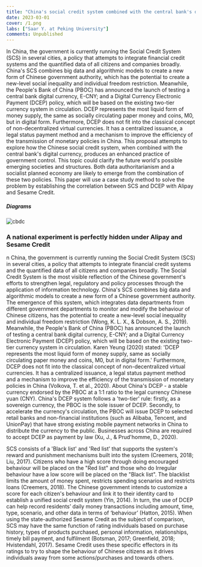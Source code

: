 ```yaml
---
title: "China's social credit system combined with the central bank's digital currency: The Practice of Control"
date: 2023-03-01
cover: /1.png
labs: ["Saar Y. at Peking University"]
comments: Unpublished
---
```





In China, the government is currently running the Social Credit System (SCS) in several cities, a policy that attempts to integrate financial credit systems and the quantified data of all citizens and companies broadly. China's SCS combines big data and algorithmic models to create a new form of Chinese government authority, which has the potential to create a new-level social inequality and individual freedom restriction. Meanwhile, the People's Bank of China (PBOC) has announced the launch of testing a central bank digital currency, E-CNY; and a Digital Currency Electronic Payment (DCEP) policy, which will be based on the existing two-tier currency system in circulation. DCEP represents the most liquid form of money supply, the same as socially circulating paper money and coins, M0, but in digital form. Furthermore, DCEP does not fit into the classical concept of non-decentralized virtual currencies. It has a centralized issuance, a legal status payment method and a mechanism to improve the efficiency of the transmission of monetary policies in China. This proposal attempts to explore how the Chinese social credit system, when combined with the central bank's digital currency, produces an enhanced practice of government control. This topic could clarify the future world's possible emerging societies and structures. Both data authoritarianism and a socialist planned economy are likely to emerge from the combination of these two policies. This paper will use a case study method to solve the problem by establishing the correlation between SCS and DCEP with Alipay and Sesame Credit.

#####  	Diagrams
![cbdc](https://cdn.discordapp.com/attachments/1068593243815677983/1080409562923925514/cbdc.png)

 

### A national experiment is perfectly hidden under Alipay and Sesame Credit

n China, the government is currently running the Social Credit System (SCS) in several cities, a policy that attempts to integrate financial credit systems and the quantified data of all citizens and companies broadly. The Social Credit System is the most visible reflection of the Chinese government's efforts to strengthen legal, regulatory and policy processes through the application of information technology. China's SCS combines big data and algorithmic models to create a new form of a Chinese government authority. The emergence of this system, which integrates data departments from different government departments to monitor and modify the behaviour of Chinese citizens, has the potential to create a new-level social inequality and individual freedom restriction (Wong, K. L. X., & Dobson, A. S., 2019). Meanwhile, the People's Bank of China (PBOC) has announced the launch of testing a central bank digital currency, E-CNY; and a Digital Currency Electronic Payment (DCEP) policy, which will be based on the existing two-tier currency system in circulation. Karen Yeung (2020) stated: 'DCEP represents the most liquid form of money supply, same as socially circulating paper money and coins, M0, but in digital form.' Furthermore, DCEP does not fit into the classical concept of non-decentralized virtual currencies. It has a centralized issuance, a legal status payment method and a mechanism to improve the efficiency of the transmission of monetary policies in China (Volkova, T. et al., 2020). About China's DCEP - a stable currency endorsed by the PBOC at a 1:1 ratio to the legal currency Chinese yuan (CNY). China's DCEP system follows a 'two-tier' rule: firstly, as a sovereign currency, the PBOC is the sole issuer of DCEP. Secondly, to accelerate the currency's circulation, the PBOC will issue DCEP to selected retail banks and non-financial institutions (such as Alibaba, Tencent, and UnionPay) that have strong existing mobile payment networks in China to distribute the currency to the public. Businesses across China are required to accept DCEP as payment by law (Xu, J., & Prud'homme, D., 2020).

SCS consists of a 'Black list' and 'Red list' that supports the system's reward and punishment mechanisms built into the system (Creemers, 2018; Liu, 2017). Citizens who have a high score through doing encouraged behaviour will be placed on the "Red list" and those who do Irregular behaviour have a low score will be placed on the "Black list". The blacklist limits the amount of money spent, restricts spending scenarios and restricts loans (Creemers, 2018). The Chinese government intends to customize a score for each citizen's behaviour and link it to their identity card to establish a unified social credit system (Yin, 2014). In turn, the use of DCEP can help record residents’ daily money transactions including amount, time, type, scenario, and other data in terms of ‘behaviour’ (Hatton, 2015). When using the state-authorized Sesame Credit as the subject of comparison, SCS may have the same function of rating individuals based on purchase history, types of products purchased, personal information, relationships, timely bill payment, and fulfilment (Botsman, 2017; Greenfield, 2018; Hvistendahl, 2017). Sesame Credit uses these specific effectors in its ratings to try to shape the behaviour of Chinese citizens as it drives individuals away from some actions/purchases and towards others.
